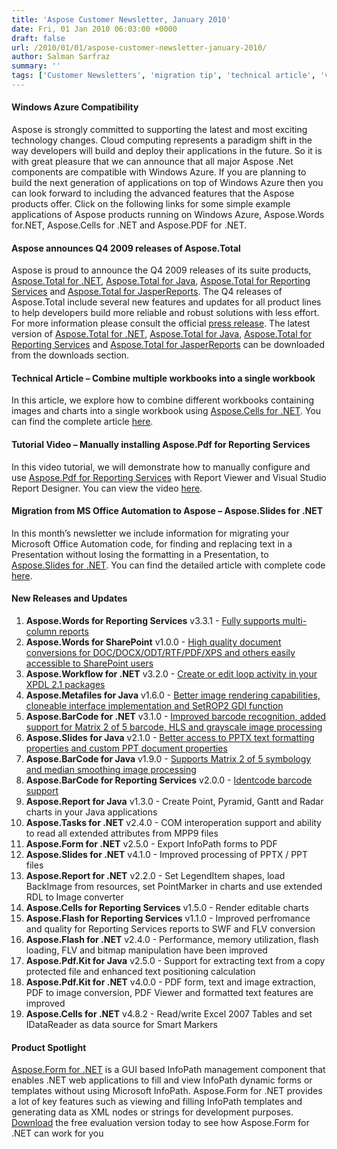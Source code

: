 ```yaml
---
title: 'Aspose Customer Newsletter, January 2010'
date: Fri, 01 Jan 2010 06:03:00 +0000
draft: false
url: /2010/01/01/aspose-customer-newsletter-january-2010/
author: Salman Sarfraz
summary: ''
tags: ['Customer Newsletters', 'migration tip', 'technical article', 'video tutorial']
---
```


<!-- #newsletter-body font { font-family: Arial, Helvetica, sans-serif; font-size: 13px; line-height: 1.6em; background-color:#FFFFFF; color: #646464; } #newsletter-body font strong { font-family: Arial, Helvetica, sans-serif; color: #646464; } #newsletter-body h4 { font-family: Helvetica, Arial, sans-serif; color: #0066cc; font-size: 24px; font-style: normal; font-weight: 100; text-transform: normal; letter-spacing: -1px; line-height: 1.2em; margin-bottom: 12px; margin-top: 28px; } #newsletter-body a, #newsletter-body a:link, #newsletter-body a:visited, #newsletter-body a:active, #newsletter-body a:focus { text-decoration:none; color: #009fcd; } #newsletter-body a:hover { text-decoration:underline; } #newsletter-body ol li{ font-family: Arial, Helvetica, sans-serif; line-height: 2.2em; border-bottom: #E0E0E0 1px solid; font-size: 13px; color:#646464; /\*margin-bottom: 10px;\*/ } #newsletter-body hr { height: 1px; clear: both; color: #E6E6E6; background-color: #E6E6E6; } #newsletter-body img.logo { margin-right: 20px; } -->

#### Windows Azure Compatibility

Aspose is strongly committed to supporting the latest and most exciting technology changes. Cloud computing represents a paradigm shift in the way developers will build and deploy their applications in the future. So it is with great pleasure that we can announce that all major Aspose .Net components are compatible with Windows Azure. If you are planning to build the next generation of applications on top of Windows Azure then you can look forward to including the advanced features that the Aspose products offer. Click on the following links for some simple example applications of Aspose products running on Windows Azure, Aspose.Words for.NET, Aspose.Cells for .NET and Aspose.PDF for .NET.

#### Aspose announces Q4 2009 releases of Aspose.Total

[](https://www.aspose.com/)Aspose is proud to announce the Q4 2009 releases of its suite products, [Aspose.Total for .NET][1], [Aspose.Total for Java][2], [Aspose.Total for Reporting Services][3] and [Aspose.Total for JasperReports][4]. The Q4 releases of Aspose.Total include several new features and updates for all product lines to help developers build more reliable and robust solutions with less effort. For more information please consult the official [press release][5]. The latest version of [Aspose.Total for .NET][6], [Aspose.Total for Java][7], [Aspose.Total for Reporting Services][8] and [Aspose.Total for JasperReports][9] can be downloaded from the downloads section.

#### Technical Article – Combine multiple workbooks into a single workbook

[](https://docs.aspose.com/)In this article, we explore how to combine different workbooks containing images and charts into a single workbook using [Aspose.Cells for .NET][10]. You can find the complete article [here][11].

#### Tutorial Video – Manually installing Aspose.Pdf for Reporting Services

[](https://docs.aspose.com/)In this video tutorial, we will demonstrate how to manually configure and use [Aspose.Pdf for Reporting Services][12] with Report Viewer and Visual Studio Report Designer. You can view the video [here][13].

#### Migration from MS Office Automation to Aspose – Aspose.Slides for .NET

[](https://docs.aspose.com/)In this month’s newsletter we include information for migrating your Microsoft Office Automation code, for finding and replacing text in a Presentation without losing the formatting in a Presentation, to [Aspose.Slides for .NET][14]. You can find the detailed article with complete code [here][15].

#### New Releases and Updates

1.  **Aspose.Words for Reporting Services** v3.3.1 - [Fully supports multi-column reports][16]
2.  **Aspose.Words for SharePoint** v1.0.0 - [High quality document conversions for DOC/DOCX/ODT/RTF/PDF/XPS and others easily accessible to SharePoint users][17]
3.  **Aspose.Workflow for .NET** v3.2.0 - [Create or edit loop activity in your XPDL 2.1 packages][18]
4.  **Aspose.Metafiles for Java** v1.6.0 - [Better image rendering capabilities, cloneable interface implementation and SetROP2 GDI function][19]
5.  **Aspose.BarCode for .NET** v3.1.0 - [Improved barcode recognition, added support for Matrix 2 of 5 barcode, HLS and grayscale image processing][20]
6.  **Aspose.Slides for Java** v2.1.0 - [Better access to PPTX text formatting properties and custom PPT document properties][21]
7.  **Aspose.BarCode for Java** v1.9.0 - [Supports Matrix 2 of 5 symbology and median smoothing image processing][22]
8.  **Aspose.BarCode for Reporting Services** v2.0.0 - [Identcode barcode support][23]
9.  **Aspose.Report for Java** v1.3.0 - Create Point, Pyramid, Gantt and Radar charts in your Java applications
10.  **Aspose.Tasks for .NET** v2.4.0 - COM interoperation support and ability to read all extended attributes from MPP9 files
11.  **Aspose.Form for .NET** v2.5.0 - Export InfoPath forms to PDF
12.  **Aspose.Slides for .NET** v4.1.0 - Improved processing of PPTX / PPT files
13.  **Aspose.Report for .NET** v2.2.0 - Set LegendItem shapes, load BackImage from resources, set PointMarker in charts and use extended RDL to Image converter
14.  **Aspose.Cells for Reporting Services** v1.5.0 - Render editable charts
15.  **Aspose.Flash for Reporting Services** v1.1.0 - Improved perfromance and quality for Reporting Services reports to SWF and FLV conversion
16.  **Aspose.Flash for .NET** v2.4.0 - Performance, memory utilization, flash loading, FLV and bitmap manipulation have been improved
17.  **Aspose.Pdf.Kit for Java** v2.5.0 - Support for extracting text from a copy protected file and enhanced text positioning calculation
18.  **Aspose.Pdf.Kit for .NET** v4.0.0 - PDF form, text and image extraction, PDF to image conversion, PDF Viewer and formatted text features are improved
19.  **Aspose.Cells for .NET** v4.8.2 - Read/write Excel 2007 Tables and set IDataReader as data source for Smart Markers

#### Product Spotlight

[](http://www.aspose.com/community/files/51/.net-components/aspose.form-for-.net/default.aspx)[Aspose.Form for .NET][24] is a GUI based InfoPath management component that enables .NET web applications to fill and view InfoPath dynamic forms or templates without using Microsoft InfoPath. Aspose.Form for .NET provides a lot of key features such as viewing and filling InfoPath templates and generating data as XML nodes or strings for development purposes. [Download][25] the free evaluation version today to see how Aspose.Form for .NET can work for you




[1]: http://www.aspose.com/categories/.net-components/aspose.total-for-.net/default.aspx
[2]: http://www.aspose.com/categories/java-components/aspose.total-for-java/default.aspx
[3]: http://www.aspose.com/categories/ssrs-rendering-extensions/aspose.total-for-reporting-services/default.aspx
[4]: http://www.aspose.com/categories/jasperreports-exporters/aspose.total-for-jasperreports/default.aspx
[5]: https://www.aspose.com/
[6]: http://www.aspose.com/community/files/51/.net-components/aspose.total-for-.net/default.aspx
[7]: http://www.aspose.com/community/files/72/java-components/aspose.total-for-java/default.aspx
[8]: http://www.aspose.com/community/files/52/ssrs-rendering-extensions/aspose.total-for-reporting-services/default.aspx
[9]: http://www.aspose.com/community/files/67/jasperreports-exporters/aspose-total-for-jasperreports/default.aspx
[10]: http://www.aspose.com/categories/.net-components/aspose.cells-for-.net/default.aspx
[11]: https://docs.aspose.com/
[12]: http://www.aspose.com/categories/ssrs-rendering-extensions/aspose.pdf-for-reporting-services/default.aspx
[13]: https://docs.aspose.com/
[14]: https://github.com/aspose-page/Aspose.Page-for-.NET
[15]: https://docs.aspose.com/
[16]: https://github.com/aspose-page/Aspose.Page-for-Java
[17]: https://blog.aspose.com/
[18]: https://blog.aspose.com/
[19]: https://blog.aspose.com/
[20]: https://blog.aspose.com/
[21]: https://blog.aspose.com/
[22]: https://blog.aspose.com/
[23]: https://blog.aspose.com/
[24]: http://www.aspose.com/categories/.net-components/aspose.form-for-.net/default.aspx
[25]: http://www.aspose.com/community/files/51/.net-components/aspose.form-for-.net/default.aspx



